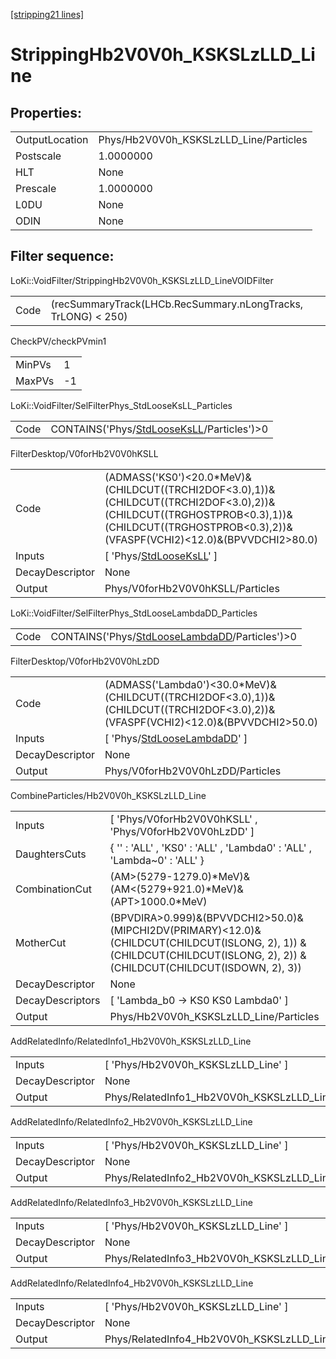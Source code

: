 [[stripping21 lines]](./stripping21-index)

# StrippingHb2V0V0h_KSKSLzLLD_Line

## Properties:

|                |                                        |
|----------------|----------------------------------------|
| OutputLocation | Phys/Hb2V0V0h_KSKSLzLLD_Line/Particles |
| Postscale      | 1.0000000                              |
| HLT            | None                                   |
| Prescale       | 1.0000000                              |
| L0DU           | None                                   |
| ODIN           | None                                   |

## Filter sequence:

LoKi::VoidFilter/StrippingHb2V0V0h_KSKSLzLLD_LineVOIDFilter

|      |                                                               |
|------|---------------------------------------------------------------|
| Code | (recSummaryTrack(LHCb.RecSummary.nLongTracks, TrLONG) \< 250) |

CheckPV/checkPVmin1

|        |     |
|--------|-----|
| MinPVs | 1   |
| MaxPVs | -1  |

LoKi::VoidFilter/SelFilterPhys_StdLooseKsLL_Particles

|      |                                                                                          |
|------|------------------------------------------------------------------------------------------|
| Code | CONTAINS('Phys/[StdLooseKsLL](./stripping21-commonparticles-stdlooseksll)/Particles')\>0 |

FilterDesktop/V0forHb2V0V0hKSLL

|                 |                                                                                                                                                                                                    |
|-----------------|----------------------------------------------------------------------------------------------------------------------------------------------------------------------------------------------------|
| Code            | (ADMASS('KS0')\<20.0\*MeV)&(CHILDCUT((TRCHI2DOF\<3.0),1))&(CHILDCUT((TRCHI2DOF\<3.0),2))&(CHILDCUT((TRGHOSTPROB\<0.3),1))&(CHILDCUT((TRGHOSTPROB\<0.3),2))&(VFASPF(VCHI2)\<12.0)&(BPVVDCHI2\>80.0) |
| Inputs          | [ 'Phys/[StdLooseKsLL](./stripping21-commonparticles-stdlooseksll)' ]                                                                                                                            |
| DecayDescriptor | None                                                                                                                                                                                               |
| Output          | Phys/V0forHb2V0V0hKSLL/Particles                                                                                                                                                                   |

LoKi::VoidFilter/SelFilterPhys_StdLooseLambdaDD_Particles

|      |                                                                                                  |
|------|--------------------------------------------------------------------------------------------------|
| Code | CONTAINS('Phys/[StdLooseLambdaDD](./stripping21-commonparticles-stdlooselambdadd)/Particles')\>0 |

FilterDesktop/V0forHb2V0V0hLzDD

|                 |                                                                                                                                      |
|-----------------|--------------------------------------------------------------------------------------------------------------------------------------|
| Code            | (ADMASS('Lambda0')\<30.0\*MeV)&(CHILDCUT((TRCHI2DOF\<3.0),1))&(CHILDCUT((TRCHI2DOF\<3.0),2))&(VFASPF(VCHI2)\<12.0)&(BPVVDCHI2\>50.0) |
| Inputs          | [ 'Phys/[StdLooseLambdaDD](./stripping21-commonparticles-stdlooselambdadd)' ]                                                      |
| DecayDescriptor | None                                                                                                                                 |
| Output          | Phys/V0forHb2V0V0hLzDD/Particles                                                                                                     |

CombineParticles/Hb2V0V0h_KSKSLzLLD_Line

|                  |                                                                                                                                                                             |
|------------------|-----------------------------------------------------------------------------------------------------------------------------------------------------------------------------|
| Inputs           | [ 'Phys/V0forHb2V0V0hKSLL' , 'Phys/V0forHb2V0V0hLzDD' ]                                                                                                                   |
| DaughtersCuts    | { '' : 'ALL' , 'KS0' : 'ALL' , 'Lambda0' : 'ALL' , 'Lambda~0' : 'ALL' }                                                                                                     |
| CombinationCut   | (AM\>(5279-1279.0)\*MeV)&(AM\<(5279+921.0)\*MeV)&(APT\>1000.0\*MeV)                                                                                                         |
| MotherCut        | (BPVDIRA\>0.999)&(BPVVDCHI2\>50.0)&(MIPCHI2DV(PRIMARY)\<12.0)& (CHILDCUT(CHILDCUT(ISLONG, 2), 1)) & (CHILDCUT(CHILDCUT(ISLONG, 2), 2)) & (CHILDCUT(CHILDCUT(ISDOWN, 2), 3)) |
| DecayDescriptor  | None                                                                                                                                                                        |
| DecayDescriptors | [ 'Lambda_b0 -\> KS0 KS0 Lambda0' ]                                                                                                                                       |
| Output           | Phys/Hb2V0V0h_KSKSLzLLD_Line/Particles                                                                                                                                      |

AddRelatedInfo/RelatedInfo1_Hb2V0V0h_KSKSLzLLD_Line

|                 |                                                     |
|-----------------|-----------------------------------------------------|
| Inputs          | [ 'Phys/Hb2V0V0h_KSKSLzLLD_Line' ]                |
| DecayDescriptor | None                                                |
| Output          | Phys/RelatedInfo1_Hb2V0V0h_KSKSLzLLD_Line/Particles |

AddRelatedInfo/RelatedInfo2_Hb2V0V0h_KSKSLzLLD_Line

|                 |                                                     |
|-----------------|-----------------------------------------------------|
| Inputs          | [ 'Phys/Hb2V0V0h_KSKSLzLLD_Line' ]                |
| DecayDescriptor | None                                                |
| Output          | Phys/RelatedInfo2_Hb2V0V0h_KSKSLzLLD_Line/Particles |

AddRelatedInfo/RelatedInfo3_Hb2V0V0h_KSKSLzLLD_Line

|                 |                                                     |
|-----------------|-----------------------------------------------------|
| Inputs          | [ 'Phys/Hb2V0V0h_KSKSLzLLD_Line' ]                |
| DecayDescriptor | None                                                |
| Output          | Phys/RelatedInfo3_Hb2V0V0h_KSKSLzLLD_Line/Particles |

AddRelatedInfo/RelatedInfo4_Hb2V0V0h_KSKSLzLLD_Line

|                 |                                                     |
|-----------------|-----------------------------------------------------|
| Inputs          | [ 'Phys/Hb2V0V0h_KSKSLzLLD_Line' ]                |
| DecayDescriptor | None                                                |
| Output          | Phys/RelatedInfo4_Hb2V0V0h_KSKSLzLLD_Line/Particles |
